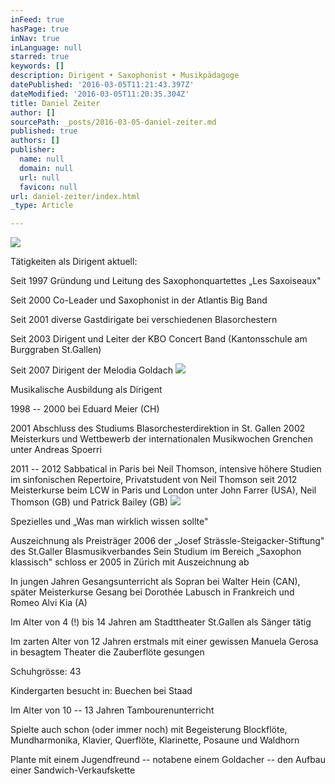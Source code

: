 ```yaml
---
inFeed: true
hasPage: true
inNav: true
inLanguage: null
starred: true
keywords: []
description: Dirigent • Saxophonist • Musikpädagoge
datePublished: '2016-03-05T11:21:43.397Z'
dateModified: '2016-03-05T11:20:35.304Z'
title: Daniel Zeiter
author: []
sourcePath: _posts/2016-03-05-daniel-zeiter.md
published: true
authors: []
publisher:
  name: null
  domain: null
  url: null
  favicon: null
url: daniel-zeiter/index.html
_type: Article

---
```

![](https://s3-us-west-2.amazonaws.com/the-grid-img/p/65bf03fa4afdc51ffd577d0f52e1cad3c3a9edef.jpg)

Tätigkeiten als Dirigent aktuell: 

Seit 1997 Gründung und Leitung des Saxophonquartettes „Les Saxoiseaux" 

Seit 2000 Co-Leader und Saxophonist in der Atlantis Big Band 

Seit 2001 diverse Gastdirigate bei verschiedenen Blasorchestern 

Seit 2003 Dirigent und Leiter der KBO Concert Band (Kantonsschule am Burggraben St.Gallen) 

Seit 2007 Dirigent der Melodia Goldach
![](https://s3-us-west-2.amazonaws.com/the-grid-img/p/4fa882a98306fa89768e9dfab469dedfb05c4092.jpg)

Musikalische Ausbildung als Dirigent

1998 -- 2000 bei Eduard Meier (CH) 

2001 Abschluss des Studiums Blasorchesterdirektion in St. Gallen
2002 Meisterkurs und Wettbewerb der internationalen Musikwochen Grenchen unter Andreas Spoerri 

2011 -- 2012 Sabbatical in Paris bei Neil Thomson, intensive höhere Studien im sinfonischen Repertoire, Privatstudent von Neil Thomson
seit 2012 Meisterkurse beim LCW in Paris und London unter John Farrer (USA), Neil Thomson (GB) und Patrick Bailey (GB)
![](https://the-grid-user-content.s3-us-west-2.amazonaws.com/c93a8e29-dfa9-40f8-9700-12384de283a6.jpg)

Spezielles und „Was man wirklich wissen sollte" 

Auszeichnung als Preisträger 2006 der „Josef Strässle-Steigacker-Stiftung" des St.Galler Blasmusikverbandes
Sein Studium im Bereich „Saxophon klassisch" schloss er 2005 in Zürich mit Auszeichnung ab 

In jungen Jahren Gesangsunterricht als Sopran bei Walter Hein (CAN), später Meisterkurse Gesang bei Dorothée Labusch in Frankreich und Romeo Alvi Kia (A) 

Im Alter von 4 (!) bis 14 Jahren am Stadttheater St.Gallen als Sänger tätig 

Im zarten Alter von 12 Jahren erstmals mit einer gewissen Manuela Gerosa in besagtem Theater die Zauberflöte gesungen 

Schuhgrösse: 43 

Kindergarten besucht in: Buechen bei Staad 

Im Alter von 10 -- 13 Jahren Tambourenunterricht 

Spielte auch schon (oder immer noch) mit Begeisterung Blockflöte, Mundharmonika, Klavier, Querflöte, Klarinette, Posaune und Waldhorn 

Plante mit einem Jugendfreund -- notabene einem Goldacher -- den Aufbau einer Sandwich-Verkaufskette